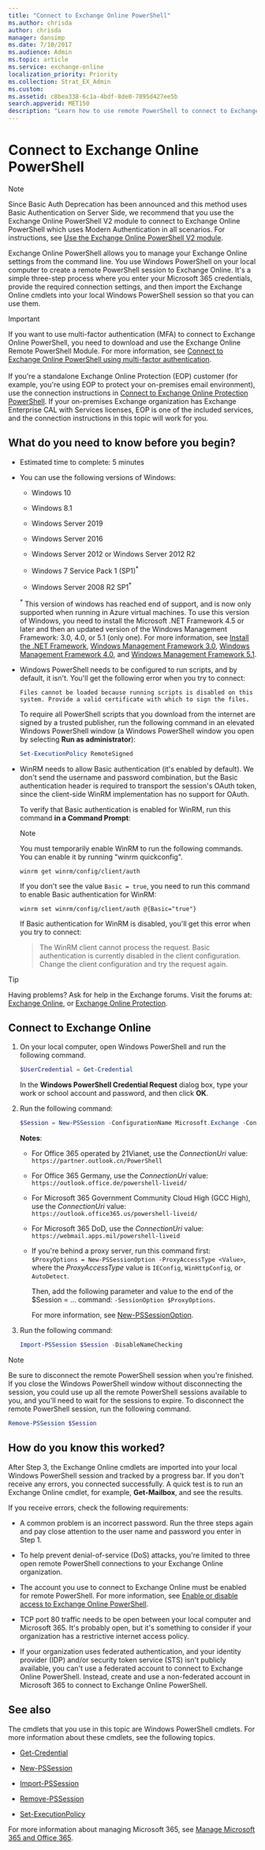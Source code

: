 ```yaml
---
title: "Connect to Exchange Online PowerShell"
ms.author: chrisda
author: chrisda
manager: dansimp
ms.date: 7/10/2017
ms.audience: Admin
ms.topic: article
ms.service: exchange-online
localization_priority: Priority
ms.collection: Strat_EX_Admin
ms.custom:
ms.assetid: c8bea338-6c1a-4bdf-8de0-7895d427ee5b
search.appverid: MET150
description: "Learn how to use remote PowerShell to connect to Exchange Online."
---
```


# Connect to Exchange Online PowerShell

> [!NOTE]
> Since Basic Auth Deprecation has been announced and this method uses Basic Authentication on Server Side, we recommend that you use the Exchange Online PowerShell V2 module to connect to Exchange Online PowerShell which uses Modern Authentication in all scenarios. For instructions, see [Use the Exchange Online PowerShell V2 module](exchange-online-powershell-v2.md).

Exchange Online PowerShell allows you to manage your Exchange Online settings from the command line. You use Windows PowerShell on your local computer to create a remote PowerShell session to Exchange Online. It's a simple three-step process where you enter your Microsoft 365 credentials, provide the required connection settings, and then import the Exchange Online cmdlets into your local Windows PowerShell session so that you can use them.

> [!IMPORTANT]
> If you want to use multi-factor authentication (MFA) to connect to Exchange Online PowerShell, you need to download and use the Exchange Online Remote PowerShell Module. For more information, see [Connect to Exchange Online PowerShell using multi-factor authentication](mfa-connect-to-exchange-online-powershell.md). <br/><br/> If you're a standalone Exchange Online Protection (EOP) customer (for example, you're using EOP to protect your on-premises email environment), use the connection instructions in [Connect to Exchange Online Protection PowerShell](connect-to-exchange-online-protection-powershell.md). If your on-premises Exchange organization has Exchange Enterprise CAL with Services licenses, EOP is one of the included services, and the connection instructions in this topic will work for you.

## What do you need to know before you begin?

- Estimated time to complete: 5 minutes

- You can use the following versions of Windows:

  - Windows 10

  - Windows 8.1

  - Windows Server 2019

  - Windows Server 2016

  - Windows Server 2012 or Windows Server 2012 R2

  - Windows 7 Service Pack 1 (SP1)<sup>*</sup>

  - Windows Server 2008 R2 SP1<sup>*</sup>

  <sup>\*</sup> This version of windows has reached end of support, and is now only supported when running in Azure virtual machines. To use this version of Windows, you need to install the Microsoft .NET Framework 4.5 or later and then an updated version of the Windows Management Framework: 3.0, 4.0, or 5.1 (only one). For more information, see [Install the .NET Framework](https://docs.microsoft.com/dotnet/framework/install/on-windows-7), [Windows Management Framework 3.0](https://www.microsoft.com/download/details.aspx?id=34595), [Windows Management Framework 4.0](https://www.microsoft.com/download/details.aspx?id=40855), and [Windows Management Framework 5.1](https://aka.ms/wmf5download).

- Windows PowerShell needs to be configured to run scripts, and by default, it isn't. You'll get the following error when you try to connect:

  `Files cannot be loaded because running scripts is disabled on this system. Provide a valid certificate with which to sign the files.`

  To require all PowerShell scripts that you download from the internet are signed by a trusted publisher, run the following command in an elevated Windows PowerShell window (a Windows PowerShell window you open by selecting **Run as administrator**):

  ```PowerShell
  Set-ExecutionPolicy RemoteSigned
  ```

- WinRM needs to allow Basic authentication (it's enabled by default). We don't send the username and password combination, but the Basic authentication header is required to transport the session's OAuth token, since the client-side WinRM implementation has no support for OAuth.

  To verify that Basic authentication is enabled for WinRM, run this command **in a Command Prompt**:
  
  > [!NOTE]
  > You must temporarily enable WinRM to run the following commands. You can enable it by running "winrm quickconfig".

  ```dos
  winrm get winrm/config/client/auth
  ```

  If you don't see the value `Basic = true`, you need to run this command to enable Basic authentication for WinRM:

  ```dos
  winrm set winrm/config/client/auth @{Basic="true"}
  ```

  If Basic authentication for WinRM is disabled, you'll get this error when you try to connect:

  > The WinRM client cannot process the request. Basic authentication is currently disabled in the client configuration. Change the client configuration and try the request again.

> [!TIP]
> Having problems? Ask for help in the Exchange forums. Visit the forums at: [Exchange Online](https://go.microsoft.com/fwlink/p/?linkId=267542), or [Exchange Online Protection](https://go.microsoft.com/fwlink/p/?linkId=285351).

## Connect to Exchange Online

1. On your local computer, open Windows PowerShell and run the following command.

   ```PowerShell
   $UserCredential = Get-Credential
   ```

   In the **Windows PowerShell Credential Request** dialog box, type your work or school account and password, and then click **OK**.

2. Run the following command:

   ```PowerShell
   $Session = New-PSSession -ConfigurationName Microsoft.Exchange -ConnectionUri https://outlook.office365.com/powershell-liveid/ -Credential $UserCredential -Authentication Basic -AllowRedirection
   ```

   **Notes**:

   - For Office 365 operated by 21Vianet, use the _ConnectionUri_ value: `https://partner.outlook.cn/PowerShell`

   - For Office 365 Germany, use the _ConnectionUri_ value: `https://outlook.office.de/powershell-liveid/`

   - For Microsoft 365 Government Community Cloud High (GCC High), use the _ConnectionUri_ value: `https://outlook.office365.us/powershell-liveid/`
   
   - For Microsoft 365 DoD, use the _ConnectionUri_ value: `https://webmail.apps.mil/powershell-liveid`

   - If you're behind a proxy server, run this command first: `$ProxyOptions = New-PSSessionOption -ProxyAccessType <Value>`, where the _ProxyAccessType_ value is `IEConfig`, `WinHttpConfig`, or `AutoDetect`.

     Then, add the following parameter and value to the end of the $Session = ... command: `-SessionOption $ProxyOptions`.

     For more information, see [New-PSSessionOption](https://docs.microsoft.com/powershell/module/microsoft.powershell.core/new-pssessionoption).

3. Run the following command:

   ```PowerShell
   Import-PSSession $Session -DisableNameChecking
   ```

> [!NOTE]
> Be sure to disconnect the remote PowerShell session when you're finished. If you close the Windows PowerShell window without disconnecting the session, you could use up all the remote PowerShell sessions available to you, and you'll need to wait for the sessions to expire. To disconnect the remote PowerShell session, run the following command.

```PowerShell
Remove-PSSession $Session
```

## How do you know this worked?

After Step 3, the Exchange Online cmdlets are imported into your local Windows PowerShell session and tracked by a progress bar. If you don't receive any errors, you connected successfully. A quick test is to run an Exchange Online cmdlet, for example, **Get-Mailbox**, and see the results.

If you receive errors, check the following requirements:

- A common problem is an incorrect password. Run the three steps again and pay close attention to the user name and password you enter in Step 1.

- To help prevent denial-of-service (DoS) attacks, you're limited to three open remote PowerShell connections to your Exchange Online organization.

- The account you use to connect to Exchange Online must be enabled for remote PowerShell. For more information, see [Enable or disable access to Exchange Online PowerShell](disable-access-to-exchange-online-powershell.md).

- TCP port 80 traffic needs to be open between your local computer and Microsoft 365. It's probably open, but it's something to consider if your organization has a restrictive internet access policy.

- If your organization uses federated authentication, and your identity provider (IDP) and/or security token service (STS) isn't publicly available, you can't use a federated account to connect to Exchange Online PowerShell. Instead, create and use a non-federated account in Microsoft 365 to connect to Exchange Online PowerShell.

## See also

The cmdlets that you use in this topic are Windows PowerShell cmdlets. For more information about these cmdlets, see the following topics.

- [Get-Credential](https://docs.microsoft.com/powershell/module/microsoft.powershell.security/get-credential)

- [New-PSSession](https://docs.microsoft.com/powershell/module/microsoft.powershell.core/new-pssession)

- [Import-PSSession](https://docs.microsoft.com/powershell/module/microsoft.powershell.utility/import-pssession)

- [Remove-PSSession](https://docs.microsoft.com/powershell/module/microsoft.powershell.core/remove-pssession)

- [Set-ExecutionPolicy](https://docs.microsoft.com/powershell/module/microsoft.powershell.security/set-executionpolicy)

For more information about managing Microsoft 365, see [Manage Microsoft 365 and Office 365](https://docs.microsoft.com/Office365/).
